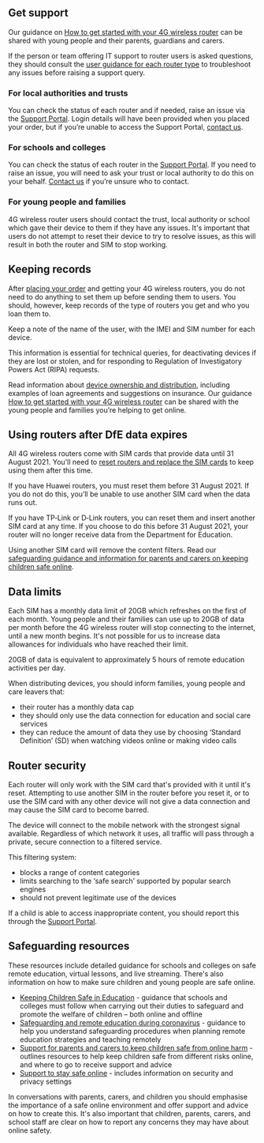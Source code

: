 ## Get support

Our guidance on [How to get started with your 4G wireless router](/devices/4g-user-guidance) can be shared with young people and their parents, guardians and carers. 

If the person or team offering IT support to router users is asked questions, they should consult the [user guidance for each router type](/devices/4g-user-guidance) to troubleshoot any issues before raising a support query.

### For local authorities and trusts

You can check the status of each router and if needed, raise an issue via the [Support Portal](https://computacenterprod.service-now.com/). Login details will have been provided when you placed your order, but if you’re unable to access the Support Portal, [contact us](/get-support).

### For schools and colleges

You can check the status of each router in the [Support Portal](https://computacenterprod.service-now.com/). If you need to raise an issue, you will need to ask your trust or local authority to do this on your behalf. [Contact us](/get-support) if you’re unsure who to contact.

### For young people and families

4G wireless router users should contact the trust, local authority or school which gave their device to them if they have any issues. It's important that users do not attempt to reset their device to try to resolve issues, as this will result in both the router and SIM to stop working.

## Keeping records

After [placing your order](/how-to-request-4g-wireless-routers) and getting your 4G wireless routers, you do not need to do anything to set them up before sending them to users. You should, however, keep records of the type of routers you get and who you loan them to.

Keep a note of the name of the user, with the IMEI and SIM number for each device. 

This information is essential for technical queries, for deactivating devices if they are lost or stolen, and for responding to Regulation of Investigatory Powers Act (RIPA) requests.

Read information about [device ownership and distribution](/devices/device-distribution-and-ownership), including examples of loan agreements and suggestions on insurance. Our guidance [How to get started with your 4G wireless router](/devices/4g-user-guidance) can be shared with the young people and families you’re helping to get online.

## Using routers after DfE data expires

All 4G wireless routers come with SIM cards that provide data until 31 August 2021. You'll need to [reset routers and replace the SIM cards](/devices/reset-your-wireless-router) to keep using them after this time.

If you have Huawei routers, you must reset them before 31 August 2021. If you do not do this, you’ll be unable to use another SIM card when the data runs out.

If you have TP‑Link or D‑Link routers, you can reset them and insert another SIM card at any time. If you choose to do this before 31 August 2021, your router will no longer receive data from the Department for Education.

Using another SIM card will remove the content filters. Read our [safeguarding guidance and information for parents and carers on keeping children safe online](#safeguarding-resources).

## Data limits

Each SIM has a monthly data limit of 20GB which refreshes on the first of each month. Young people and their families can use up to 20GB of data per month before the 4G wireless router will stop connecting to the internet, until a new month begins. It's not possible for us to increase data allowances for individuals who have reached their limit.

20GB of data is equivalent to approximately 5 hours of remote education activities per day. 

When distributing devices, you should inform families, young people and care leavers that:

* their router has a monthly data cap
* they should only use the data connection for education and social care services
* they can reduce the amount of data they use by choosing ‘Standard Definition’ (SD) when watching videos online or making video calls

## Router security

Each router will only work with the SIM card that's provided with it until it's reset. Attempting to use another SIM in the router before you reset it, or to use the SIM card with any other device will not give a data connection and may cause the SIM card to become barred.

The device will connect to the mobile network with the strongest signal available. Regardless of which network it uses, all traffic will pass through a private, secure connection to a filtered service. 

This filtering system:

- blocks a range of content categories
- limits searching to the ‘safe search’ supported by popular search engines
- should not prevent legitimate use of the devices

If a child is able to access inappropriate content, you should report this through the [Support Portal](https://computacenterprod.service-now.com/dfe).

## Safeguarding resources

These resources include detailed guidance for schools and colleges on safe remote education, virtual lessons, and live streaming. There's also information on how to make sure children and young people are safe online.

- [Keeping Children Safe in Education](https://www.gov.uk/government/publications/keeping-children-safe-in-education--2) - guidance that schools and colleges must follow when carrying out their duties to safeguard and promote the welfare of children – both online and offline
- [Safeguarding and remote education during coronavirus](https://www.gov.uk/guidance/safeguarding-and-remote-education-during-coronavirus-covid-19) - guidance to help you understand safeguarding procedures when planning remote education strategies and teaching remotely
- [Support for parents and carers to keep children safe from online harm](https://www.gov.uk/government/publications/coronavirus-covid-19-keeping-children-safe-online/coronavirus-covid-19-support-for-parents-and-carers-to-keep-children-safe-online) - outlines resources to help keep children safe from different risks online, and where to go to receive support and advice
- [Support to stay safe online](https://www.gov.uk/guidance/covid-19-staying-safe-online) - includes information on security and privacy settings

In conversations with parents, carers, and children you should emphasise the importance of a safe online environment and offer support and advice on how to create this. It's also important that children, parents, carers, and school staff are clear on how to report any concerns they may have about online safety.

